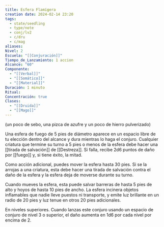 ```yaml
---
title: Esfera Flamígera
creation date: 2024-02-14 23:20
tags:
  - state/seedling
  - type/note
  - conj/lv2
  - c/dru
  - c/mag
aliases: 
Nivel: 2
Escuela: "[[Conjuración]]"
Tiempo_de_Lanzamiento: 1 accion
Alcance: "60"
Componente:
  - "[[Verbal]]"
  - "[[Somático]]"
  - "[[Material]]"
Duración: 1 minuto
Ritual: 
Concentración: true
Clases:
  - "[[Druida]]"
  - "[[Mago]]"
---
```

(un poco de sebo, una pizca de azufre y un poco de hierro pulverizado)

Una esfera de fuego de 5 pies de diámetro aparece en un espacio libre de tu elección dentro del alcance y dura mientras lo haga el conjuro. Cualquier criatura que termine su turno a 5 pies o menos de la esfera debe hacer una [[tirada de salvación]] de [[Destreza]]. Si falla, recibe 2d6 puntos de daño por [[fuego]] y, si tiene éxito, la mitad.

Como acción adicional, puedes mover la esfera hasta 30 pies. Si se la arrojas a una criatura, esta debe hacer una tirada de salvación contra el daño de la esfera y la esfera deja de moverse durante su turno.

Cuando mueves la esfera, esta puede salvar barreras de hasta 5 pies de alto y hoyos de hasta 10 pies de ancho. La esfera incinera objetos inflamables que nadie lleve puestos ni transporte, y emite luz brillante en un radio de 20 pies y luz tenue en otros 20 pies adicionales.

En niveles superiores. Cuando lanzas este conjuro usando un espacio de conjuro de nivel 3 o superior, el daño aumenta en 1d6 por cada nivel por encima de 2.
